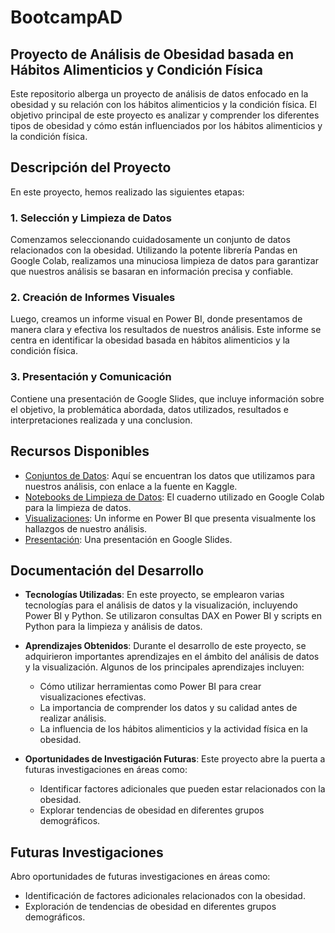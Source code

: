 # BootcampAD

## Proyecto de Análisis de Obesidad basada en Hábitos Alimenticios y Condición Física

Este repositorio alberga un proyecto de análisis de datos enfocado en la obesidad y su relación con los hábitos alimenticios y la condición física. El objetivo principal de este proyecto es analizar y comprender los diferentes tipos de obesidad y cómo están influenciados por los hábitos alimenticios y la condición física.

## Descripción del Proyecto

En este proyecto, hemos realizado las siguientes etapas:

### 1. Selección y Limpieza de Datos

Comenzamos seleccionando cuidadosamente un conjunto de datos relacionados con la obesidad. Utilizando la potente librería Pandas en Google Colab, realizamos una minuciosa limpieza de datos para garantizar que nuestros análisis se basaran en información precisa y confiable.

### 2. Creación de Informes Visuales

Luego, creamos un informe visual en Power BI, donde presentamos de manera clara y efectiva los resultados de nuestros análisis. Este informe se centra en identificar la obesidad basada en hábitos alimenticios y la condición física.

### 3. Presentación y Comunicación

Contiene una presentación de Google Slides, que incluye información sobre el objetivo, la problemática abordada, datos utilizados, resultados e interpretaciones realizada y una conclusion.


## Recursos Disponibles

- [Conjuntos de Datos](https://www.kaggle.com/code/pmrich/obesitydataset-eda-data-prep-ml-hypertuning#About-the-Data): Aquí se encuentran los datos que utilizamos para nuestros análisis, con enlace a la fuente en Kaggle.
- [Notebooks de Limpieza de Datos](https://github.com/jgomez1305/BootcampAD/blob/main/scripts.ipynb): El cuaderno utilizado en Google Colab para la limpieza de datos.
- [Visualizaciones](https://app.powerbi.com/reportEmbed?reportId=84e215ca-f35c-48ec-bee2-c5fbfc990a82&autoAuth=true&ctid=2bac32fd-d9a2-40d9-a272-3a35920f5607): Un informe en Power BI que presenta visualmente los hallazgos de nuestro análisis.
- [Presentación](https://docs.google.com/presentation/d/1NsUyo5E2PgmULSgXopyybw4zE7hvJ_yEgRsq_6uFtpo/edit#slide=id.g1e7bee4d601_0_194): Una presentación en Google Slides.


 ## Documentación del Desarrollo

- **Tecnologías Utilizadas**: En este proyecto, se emplearon varias tecnologías para el análisis de datos y la visualización, incluyendo Power BI y Python. Se utilizaron consultas DAX en Power BI y scripts en Python para la limpieza y análisis de datos.

- **Aprendizajes Obtenidos**: Durante el desarrollo de este proyecto, se adquirieron importantes aprendizajes en el ámbito del análisis de datos y la visualización. Algunos de los principales aprendizajes incluyen:
  
    - Cómo utilizar herramientas como Power BI para crear visualizaciones efectivas.
    - La importancia de comprender los datos y su calidad antes de realizar análisis.
    - La influencia de los hábitos alimenticios y la actividad física en la obesidad.

- **Oportunidades de Investigación Futuras**: Este proyecto abre la puerta a futuras investigaciones en áreas como:

    - Identificar factores adicionales que pueden estar relacionados con la obesidad.
    - Explorar tendencias de obesidad en diferentes grupos demográficos.
 

## Futuras Investigaciones

Abro oportunidades de futuras investigaciones en áreas como:

- Identificación de factores adicionales relacionados con la obesidad.
- Exploración de tendencias de obesidad en diferentes grupos demográficos.


